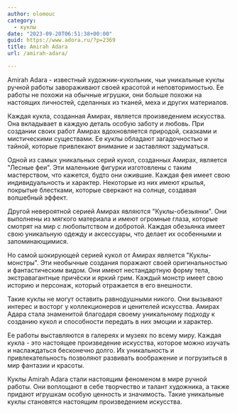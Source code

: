 ```yaml
---
author: olomouc
category:
  - куклы
date: "2023-09-20T06:51:38+00:00"
guid: https://www.adora.ru/?p=2369
title: Amirah Adara
url: /amirah-adara/

---
```

Amirah Adara - известный художник-кукольник, чьи уникальные куклы ручной работы завораживают своей красотой и неповторимостью. Ее работы не похожи на обычные игрушки, они больше похожи на настоящих личностей, сделанных из тканей, меха и других материалов.

Каждая кукла, созданная Амирах, является произведением искусства. Она вкладывает в каждую деталь особую заботу и любовь. При создании своих работ Амирах вдохновляется природой, сказками и мистическими существами. Ее куклы обладают загадочностью и тайной, которые привлекают внимание и заставляют задуматься.

Одной из самых уникальных серий кукол, созданных Амирах, является "Лесные феи". Эти маленькие фигурки изготовлены с таким мастерством, что кажется, будто они ожившие. Каждая фея имеет свою индивидуальность и характер. Некоторые из них имеют крылья, покрытые блестками, которые сверкают на солнце, создавая волшебный эффект.

Другой невероятной серией Амирах являются "Куклы-обезьянки". Они выполнены из мягкого материала и имеют огромные глаза, которые смотрят на мир с любопытством и добротой. Каждая обезьянка имеет свою уникальную одежду и аксессуары, что делает их особенными и запоминающимися.

Но самой шокирующей серией кукол от Амирах является "Куклы-монстры". Эти необычные создания поражают своей оригинальностью и фантастическим видом. Они имеют нестандартную форму тела, экстравагантные причёски и яркий грим. Каждый монстр имеет свою историю и персонаж, который отражается в его внешности.

Такие куклы не могут оставить равнодушными никого. Они вызывают интерес и восторг у коллекционеров и ценителей искусства. Амирах Адара стала знаменитой благодаря своему уникальному подходу к созданию кукол и способности передать в них эмоции и характер.

Ее работы выставляются в галереях и музеях по всему миру. Каждая кукла \- это настоящее произведение искусства, которое можно изучать и наслаждаться бесконечно долго. Их уникальность и привлекательность позволяют развивать воображение и погрузиться в мир фантазии и красоты.

Куклы Amirah Adara стали настоящим феноменом в мире ручной работы. Они воплощают в себе творчество и талант художника, а также придают игрушкам особую ценность и значимость. Такие уникальные куклы становятся настоящим произведением искусства.
